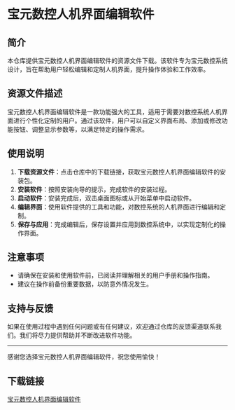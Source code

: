 # 宝元数控人机界面编辑软件

## 简介
本仓库提供宝元数控人机界面编辑软件的资源文件下载。该软件专为宝元数控系统设计，旨在帮助用户轻松编辑和定制人机界面，提升操作体验和工作效率。

## 资源文件描述
宝元数控人机界面编辑软件是一款功能强大的工具，适用于需要对数控系统人机界面进行个性化定制的用户。通过该软件，用户可以自定义界面布局、添加或修改功能按钮、调整显示参数等，以满足特定的操作需求。

## 使用说明
1. **下载资源文件**：点击仓库中的下载链接，获取宝元数控人机界面编辑软件的安装包。
2. **安装软件**：按照安装向导的提示，完成软件的安装过程。
3. **启动软件**：安装完成后，双击桌面图标或从开始菜单中启动软件。
4. **编辑界面**：使用软件提供的工具和功能，对数控系统的人机界面进行编辑和定制。
5. **保存与应用**：完成编辑后，保存设置并应用到数控系统中，以实现定制化的操作界面。

## 注意事项
- 请确保在安装和使用软件前，已阅读并理解相关的用户手册和操作指南。
- 建议在操作前备份重要数据，以防意外情况发生。

## 支持与反馈
如果在使用过程中遇到任何问题或有任何建议，欢迎通过仓库的反馈渠道联系我们。我们将尽力提供帮助并不断改进软件功能。

---

感谢您选择宝元数控人机界面编辑软件，祝您使用愉快！

## 下载链接

[宝元数控人机界面编辑软件](https://pan.quark.cn/s/554b74d4b00d)